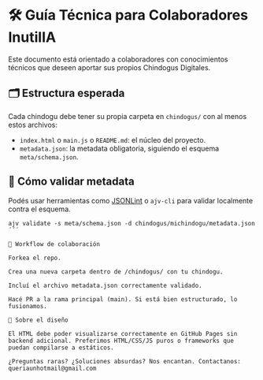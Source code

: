 # 🛠️ Guía Técnica para Colaboradores InutilIA

Este documento está orientado a colaboradores con conocimientos técnicos que deseen aportar sus propios Chindogus Digitales.

## 🗂️ Estructura esperada

Cada chindogu debe tener su propia carpeta en `chindogus/` con al menos estos archivos:

- `index.html` o `main.js` o `README.md`: el núcleo del proyecto.
- `metadata.json`: la metadata obligatoria, siguiendo el esquema `meta/schema.json`.

## 📄 Cómo validar metadata

Podés usar herramientas como [JSONLint](https://jsonlint.com/) o `ajv-cli` para validar localmente contra el esquema.

```
ajv validate -s meta/schema.json -d chindogus/michindogu/metadata.json
´´´

🌱 Workflow de colaboración

Forkea el repo.

Crea una nueva carpeta dentro de /chindogus/ con tu chindogu.

Incluí el archivo metadata.json correctamente validado.

Hacé PR a la rama principal (main). Si está bien estructurado, lo fusionamos.

🎨 Sobre el diseño

El HTML debe poder visualizarse correctamente en GitHub Pages sin backend adicional. Preferimos HTML/CSS/JS puros o frameworks que puedan compilarse a estáticos.

¿Preguntas raras? ¿Soluciones absurdas? Nos encantan. Contactanos: queriaunhotmail@gmail.com

